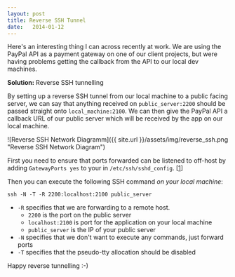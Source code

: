 ```yaml
---
layout: post
title: Reverse SSH Tunnel
date:   2014-01-12
---
```

Here's an interesting thing I can across recently at work. We are using the PayPal API as a payment gateway on one of our client projects, but were having problems getting the callback from the API to our local dev machines.

**Solution:** Reverse SSH tunnelling

By setting up a reverse SSH tunnel from our local machine to a public facing server, we can say that anything received on `public_server:2200` should be passed straight onto `local_machine:2100`. We can then give the PayPal API a callback URL of our public server which will be received by the app on our local machine.

![Reverse SSH Network Diagramm]({{ site.url }}/assets/img/reverse_ssh.png "Reverse SSH Network Diagram")

First you need to ensure that ports forwarded can be listened to off-host by adding `GatewayPorts yes` to your in `/etc/ssh/sshd_config`. [[1]]

 Then you can execute the following SSH command *on your local machine*:

    ssh -N -T -R 2200:localhost:2100 public_server

*   `-R` specifies that we are forwarding to a remote host.
    *   `2200` is the port on the public server
    *   `localhost:2100` is port for the application on your local machine
    *   `public_server` is the IP of your public server
*   `-N` specifies that we don't want to execute any commands, just forward ports
*   `-T` specifies that the pseudo-tty allocation should be disabled

Happy reverse tunnelling :-)

[1]: http://www.snailbook.com/faq/gatewayports.auto.html "Gateway Ports"